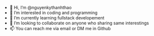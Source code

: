 - 👋 Hi, I’m @nguyenkythanhthao
- 👀 I’m interested in coding and programming
- 🌱 I’m currently learning fullstack developement
- 💞️ I’m looking to collaborate on anyone who sharing same interestings
- 📫 You can reach me via email or DM me in Github

<!---
nguyenkythanhthao/nguyenkythanhthao is a ✨ special ✨ repository because its `README.md` (this file) appears on your GitHub profile.
You can click the Preview link to take a look at your changes.
--->
